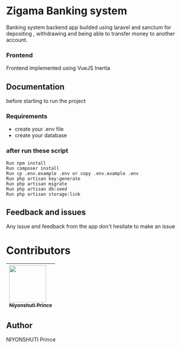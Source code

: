 # Zigama Banking system

Banking system backend app builded using laravel and sanctum for depositing , withdrawing and being able to transfer money to another account.

### Frontend 

Frontend implemented using VueJS Inertia

## Documentation

before starting to run the project

### Requirements

-   create your .env file
-   create your database

### after run these script

    Run npm install
    Run composer install
    Run cp .env.example .env or copy .env.example .env
    Run php artisan key:generate
    Run php artisan migrate
    Run php artisan db:seed
    Run php artisan storage:link


## Feedback and issues

Any issue and feedback from the app don't hesitate to make an issue

# Contributors

| [<img src="https://github.com/PrinceNiyonshuti.png" width="100px;"><br><sub><b>Niyonshuti Prince</b></sub>](https://github.com/PrinceNiyonshuti) |
| :------------------------------------------------------------------------------------------------------------------------ |

## Author

NIYONSHUTI Prince
